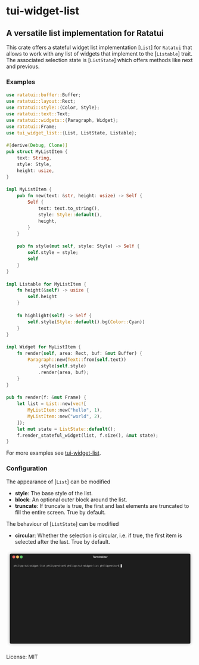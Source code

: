 # tui-widget-list

## A versatile list implementation for Ratatui

This crate offers a stateful widget list implementation [`List`] for `Ratatui` that allows to
work with any list of widgets that implement to the [`Listable`] trait. The associated selection state
is [`ListState`] which offers methods like next and previous.

### Examples
```rust
use ratatui::buffer::Buffer;
use ratatui::layout::Rect;
use ratatui::style::{Color, Style};
use ratatui::text::Text;
use ratatui::widgets::{Paragraph, Widget};
use ratatui::Frame;
use tui_widget_list::{List, ListState, Listable};

#[derive(Debug, Clone)]
pub struct MyListItem {
    text: String,
    style: Style,
    height: usize,
}

impl MyListItem {
    pub fn new(text: &str, height: usize) -> Self {
        Self {
            text: text.to_string(),
            style: Style::default(),
            height,
        }
    }

    pub fn style(mut self, style: Style) -> Self {
        self.style = style;
        self
    }
}

impl Listable for MyListItem {
    fn height(&self) -> usize {
        self.height
    }

    fn highlight(self) -> Self {
        self.style(Style::default().bg(Color::Cyan))
    }
}

impl Widget for MyListItem {
    fn render(self, area: Rect, buf: &mut Buffer) {
        Paragraph::new(Text::from(self.text))
            .style(self.style)
            .render(area, buf);
    }
}

pub fn render(f: &mut Frame) {
    let list = List::new(vec![
        MyListItem::new("hello", 1),
        MyListItem::new("world", 2),
    ]);
    let mut state = ListState::default();
    f.render_stateful_widget(list, f.size(), &mut state);
}
```

For more examples see [tui-widget-list](https://github.com/preiter93/tui-widget-list/tree/main/examples).

### Configuration
The appearance of [`List`] can be modified
- **style**: The base style of the list.
- **block**: An optional outer block around the list.
- **truncate**: If truncate is true, the first and last elements are truncated to fill the entire screen. True by default.

The behaviour of [`ListState`] can be modified
- **circular**: Whether the selection is circular, i.e. if true, the first item is selected after the last. True by default.

![](img/demo.gif)

License: MIT
